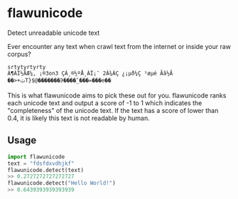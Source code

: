 # flawunicode

Detect unreadable unicode text


Ever encounter any text when crawl text from the internet or inside your raw corpus?

```
srtytyrtyrty
Á¶ÀÌ½ÃÆ¼, ¡®3on3 ÇÁ¸®½ºÅ¸ÀÏ¡¯ 2Á¾ÀÇ ¿¡µð¼Ç ¹øµé Ãâ½Ã
��>+ٽT}$@�������Э����ٗ_���=���e��
```

This is what flawunicode aims to pick these out for you. flawunicode ranks each unicode text and output a score of -1 to 1 which indicates the "completeness" of the unicode text. If the text has a score of lower than 0.4, it is likely this text is not readable by human.

## Usage

```python
import flawunicode
text = "fdsfdxvdhjkf"
flawunicode.detect(text)
>> 0.2727272727272727
flawunicode.detect("Hello World!")
>> 0.6439393939393939
```





